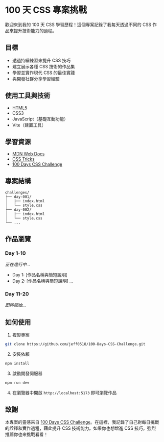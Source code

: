# 100 天 CSS 專案挑戰
歡迎來到我的 100 天 CSS 學習歷程！這個專案記錄了我每天透過不同的 CSS 作品來提升技術能力的過程。

## 目標
* 透過持續練習來提升 CSS 技巧
* 建立展示各種 CSS 技術的作品集
* 學習並實作現代 CSS 的最佳實踐
* 與開發社群分享學習經驗

## 使用工具與技術
* HTML5
* CSS3
* JavaScript（基礎互動功能）
* Vite（建置工具）

## 學習資源
* [MDN Web Docs](https://developer.mozilla.org/zh-TW/)
* [CSS Tricks](https://css-tricks.com/)
* [100 Days CSS Challenge](https://100dayscss.com/)

## 專案結構
```
challenges/
├── day-001/
│   ├── index.html
│   └── style.css
├── day-002/
│   ├── index.html
│   └── style.css
└── ...
```

## 作品瀏覽
### Day 1-10
*正在進行中...*
- Day 1: [作品名稱與簡短說明]
- Day 2: [作品名稱與簡短說明]
...

### Day 11-20
*即將開始...*

## 如何使用
1. 複製專案
```bash
git clone https://github.com/jeff0518/100-Days-CSS-Challenge.git
```

2. 安裝依賴
```bash
npm install
```

3. 啟動開發伺服器
```bash
npm run dev
```

4. 在瀏覽器中開啟 `http://localhost:5173` 即可瀏覽作品

## 致謝
本專案的靈感來自 [100 Days CSS Challenge](https://100dayscss.com/)。在這裡，我記錄了自己對每日挑戰的詮釋和實作過程，藉此提升 CSS 技術能力。如果你也想增進 CSS 技巧，強烈推薦你也來挑戰看看！


